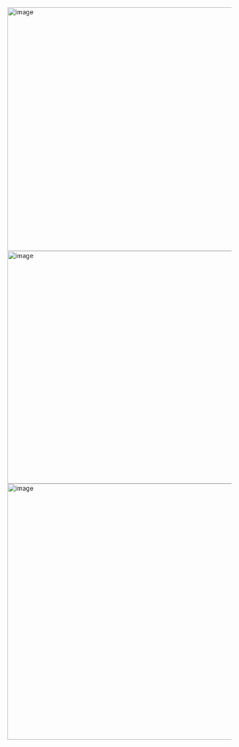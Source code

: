 
<img width="883" height="548" alt="image" src="https://github.com/user-attachments/assets/15138591-9255-4d9d-86ca-756b51cfd91d" />
<img width="836" height="523" alt="image" src="https://github.com/user-attachments/assets/1519e01a-1b2e-488d-945b-2c946a63f786" />
<img width="913" height="576" alt="image" src="https://github.com/user-attachments/assets/da9487af-c2dd-4ec9-a304-bcacda35019b" />


